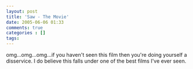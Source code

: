 ```yaml
---
layout: post
title: 'Saw - The Movie'
date: 2005-06-06 01:33
comments: true
categories : []
tags:
---
```

omg...omg...omg...if you haven't seen this film then you're doing yourself a disservice. I do believe this falls under one of the best films I've ever seen.

